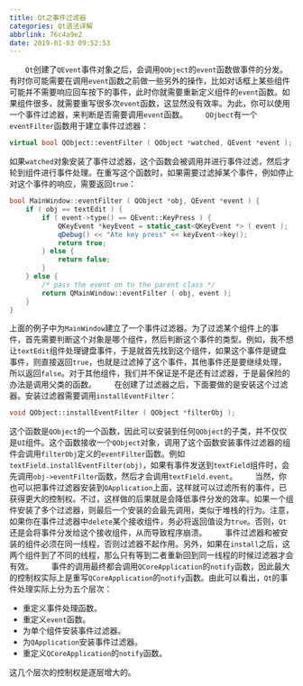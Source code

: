 ```yaml
---
title: Qt之事件过滤器
categories: Qt语法详解
abbrlink: 76c4a9e2
date: 2019-01-03 09:52:53
---
```

&emsp;&emsp;`Qt`创建了`QEvent`事件对象之后，会调用`QObject`的`event`函数做事件的分发。有时你可能需要在调用`event`函数之前做一些另外的操作，比如对话框上某些组件可能并不需要响应回车按下的事件，此时你就需要重新定义组件的`event`函数。如果组件很多，就需要重写很多次`event`函数，这显然没有效率。为此，你可以使用一个事件过滤器，来判断是否需要调用`event`函数。
&emsp;&emsp;`QOjbect`有一个`eventFilter`函数用于建立事件过滤器：

``` cpp
virtual bool QObject::eventFilter ( QObject *watched, QEvent *event );
```

如果`watched`对象安装了事件过滤器，这个函数会被调用并进行事件过滤，然后才轮到组件进行事件处理。在重写这个函数时，如果需要过滤掉某个事件，例如停止对这个事件的响应，需要返回`true`：

``` cpp
bool MainWindow::eventFilter ( QObject *obj, QEvent *event ) {
    if ( obj == textEdit ) {
        if ( event->type() == QEvent::KeyPress ) {
            QKeyEvent *keyEvent = static_cast<QKeyEvent *> ( event );
            qDebug() << "Ate key press" << keyEvent->key();
            return true;
        } else {
            return false;
        }
    } else {
        /* pass the event on to the parent class */
        return QMainWindow::eventFilter ( obj, event );
    }
}
```

上面的例子中为`MainWindow`建立了一个事件过滤器。为了过滤某个组件上的事件，首先需要判断这个对象是哪个组件，然后判断这个事件的类型。例如，我不想让`textEdit`组件处理键盘事件，于是就首先找到这个组件，如果这个事件是键盘事件，则直接返回`true`，也就是过滤掉了这个事件，其他事件还是要继续处理，所以返回`false`。对于其他组件，我们并不保证是不是还有过滤器，于是最保险的办法是调用父类的函数。
&emsp;&emsp;在创建了过滤器之后，下面要做的是安装这个过滤器。安装过滤器需要调用`installEventFilter`：

``` cpp
void QObject::installEventFilter ( QObject *filterObj );
```

这个函数是`QObject`的一个函数，因此可以安装到任何`QObject`的子类，并不仅仅是`UI`组件。这个函数接收一个`QObject`对象，调用了这个函数安装事件过滤器的组件会调用`filterObj`定义的`eventFilter`函数。例如`textField.installEventFilter(obj)`，如果有事件发送到`textField`组件时，会先调用`obj->eventFilter`函数，然后才会调用`textField.event`。
&emsp;&emsp;当然，你也可以把事件过滤器安装到`QApplication`上面，这样就可以过滤所有的事件，已获得更大的控制权。不过，这样做的后果就是会降低事件分发的效率。如果一个组件安装了多个过滤器，则最后一个安装的会最先调用，类似于堆栈的行为。注意，如果你在事件过滤器中`delete`某个接收组件，务必将返回值设为`true`。否则，`Qt`还是会将事件分发给这个接收组件，从而导致程序崩溃。
&emsp;&emsp;事件过滤器和被安装的组件必须在同一线程，否则过滤器不起作用。另外，如果在`install`之后，这两个组件到了不同的线程，那么只有等到二者重新回到同一线程的时候过滤器才会有效。
&emsp;&emsp;事件的调用最终都会调用`QCoreApplication`的`notify`函数，因此最大的控制权实际上是重写`QCoreApplication`的`notify`函数。由此可以看出，`Qt`的事件处理实际上分为五个层次：

- 重定义事件处理函数。
- 重定义`event`函数。
- 为单个组件安装事件过滤器。
- 为`QApplication`安装事件过滤器。
- 重定义`QCoreApplication`的`notify`函数。

这几个层次的控制权是逐层增大的。